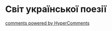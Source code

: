 <div id="hypercomments_widget" class="js-hypercomments-widget invisible"></div>

# Світ української поезії

<div class="js-hypercomments-container">
<a href="http://hypercomments.com" class="hc-link" title="comments widget">comments powered by HyperComments</a>
</div>